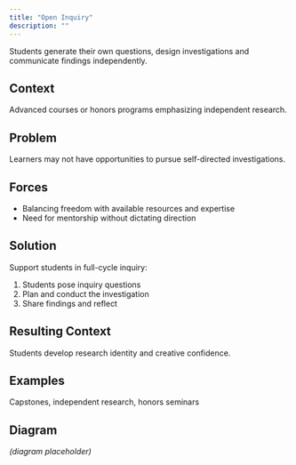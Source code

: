 ```yaml
---
title: "Open Inquiry"
description: ""
---
```


Students generate their own questions, design investigations and communicate findings independently.

## Context
Advanced courses or honors programs emphasizing independent research.

## Problem
Learners may not have opportunities to pursue self-directed investigations.

## Forces
- Balancing freedom with available resources and expertise
- Need for mentorship without dictating direction

## Solution
Support students in full-cycle inquiry:
1. Students pose inquiry questions
2. Plan and conduct the investigation
3. Share findings and reflect

## Resulting Context
Students develop research identity and creative confidence.

## Examples
Capstones, independent research, honors seminars

## Diagram
*(diagram placeholder)*
